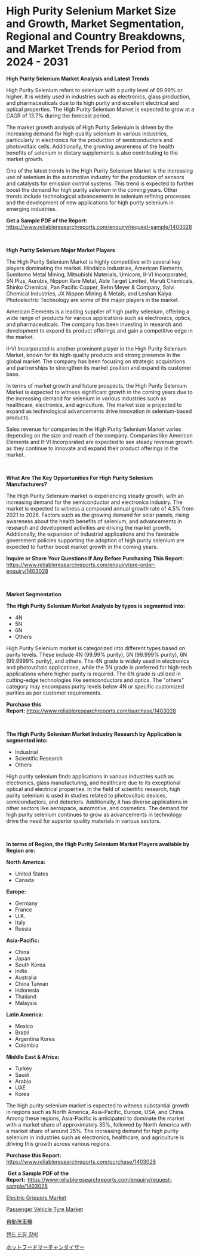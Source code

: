<p><h1>High Purity Selenium Market Size and Growth, Market Segmentation, Regional and Country Breakdowns, and Market Trends for Period from 2024 -  2031</h1></p><p><strong>High Purity Selenium Market Analysis and Latest Trends</strong></p>
<p><p>High Purity Selenium refers to selenium with a purity level of 99.99% or higher. It is widely used in industries such as electronics, glass production, and pharmaceuticals due to its high purity and excellent electrical and optical properties. The High Purity Selenium Market is expected to grow at a CAGR of 13.7% during the forecast period.</p><p>The market growth analysis of High Purity Selenium is driven by the increasing demand for high quality selenium in various industries, particularly in electronics for the production of semiconductors and photovoltaic cells. Additionally, the growing awareness of the health benefits of selenium in dietary supplements is also contributing to the market growth.</p><p>One of the latest trends in the High Purity Selenium Market is the increasing use of selenium in the automotive industry for the production of sensors and catalysts for emission control systems. This trend is expected to further boost the demand for high purity selenium in the coming years. Other trends include technological advancements in selenium refining processes and the development of new applications for high purity selenium in emerging industries.</p></p>
<p><strong>Get a Sample PDF of the Report:&nbsp;</strong> <a href="https://www.reliableresearchreports.com/enquiry/request-sample/1403028">https://www.reliableresearchreports.com/enquiry/request-sample/1403028</a></p>
<p>&nbsp;</p>
<p><strong>High Purity Selenium Major Market Players</strong></p>
<p><p>The High Purity Selenium Market is highly competitive with several key players dominating the market. Hindalco Industries, American Elements, Sumitomo Metal Mining, Mitsubishi Materials, Umicore, II-VI Incorporated, 5N Plus, Aurubis, Nippon Rare Metal, Able Target Limited, Maruti Chemicals, Shinko Chemical, Pan Pacific Copper, Behn Meyer & Company, Salvi Chemical Industries, JX Nippon Mining & Metals, and Leshan Kaiya Photoelectric Technology are some of the major players in the market.</p><p>American Elements is a leading supplier of high purity selenium, offering a wide range of products for various applications such as electronics, optics, and pharmaceuticals. The company has been investing in research and development to expand its product offerings and gain a competitive edge in the market. </p><p>II-VI Incorporated is another prominent player in the High Purity Selenium Market, known for its high-quality products and strong presence in the global market. The company has been focusing on strategic acquisitions and partnerships to strengthen its market position and expand its customer base.</p><p>In terms of market growth and future prospects, the High Purity Selenium Market is expected to witness significant growth in the coming years due to the increasing demand for selenium in various industries such as healthcare, electronics, and agriculture. The market size is projected to expand as technological advancements drive innovation in selenium-based products.</p><p>Sales revenue for companies in the High Purity Selenium Market varies depending on the size and reach of the company. Companies like American Elements and II-VI Incorporated are expected to see steady revenue growth as they continue to innovate and expand their product offerings in the market.</p></p>
<p>&nbsp;</p>
<p><strong>What Are The Key Opportunities For High Purity Selenium Manufacturers?</strong></p>
<p><p>The High Purity Selenium market is experiencing steady growth, with an increasing demand for the semiconductor and electronics industry. The market is expected to witness a compound annual growth rate of 4.5% from 2021 to 2026. Factors such as the growing demand for solar panels, rising awareness about the health benefits of selenium, and advancements in research and development activities are driving the market growth. Additionally, the expansion of industrial applications and the favorable government policies supporting the adoption of high purity selenium are expected to further boost market growth in the coming years.</p></p>
<p><strong>Inquire or Share Your Questions If Any Before Purchasing This Report:</strong> <a href="https://www.reliableresearchreports.com/enquiry/pre-order-enquiry/1403028">https://www.reliableresearchreports.com/enquiry/pre-order-enquiry/1403028</a></p>
<p>&nbsp;</p>
<p><strong>Market Segmentation</strong></p>
<p><strong>The High Purity Selenium Market Analysis by types is segmented into:</strong></p>
<p><ul><li>4N</li><li>5N</li><li>6N</li><li>Others</li></ul></p>
<p><p>High Purity Selenium market is categorized into different types based on purity levels. These include 4N (99.99% purity), 5N (99.999% purity), 6N (99.9999% purity), and others. The 4N grade is widely used in electronics and photovoltaic applications, while the 5N grade is preferred for high-tech applications where higher purity is required. The 6N grade is utilized in cutting-edge technologies like semiconductors and optics. The "others" category may encompass purity levels below 4N or specific customized purities as per customer requirements.</p></p>
<p><strong>Purchase this Report:&nbsp;</strong><a href="https://www.reliableresearchreports.com/purchase/1403028">https://www.reliableresearchreports.com/purchase/1403028</a></p>
<p>&nbsp;</p>
<p><strong>The High Purity Selenium Market Industry Research by Application is segmented into:</strong></p>
<p><ul><li>Industrial</li><li>Scientific Research</li><li>Others</li></ul></p>
<p><p>High purity selenium finds applications in various industries such as electronics, glass manufacturing, and healthcare due to its exceptional optical and electrical properties. In the field of scientific research, high purity selenium is used in studies related to photovoltaic devices, semiconductors, and detectors. Additionally, it has diverse applications in other sectors like aerospace, automotive, and cosmetics. The demand for high purity selenium continues to grow as advancements in technology drive the need for superior quality materials in various sectors.</p></p>
<p>&nbsp;</p>
<p><strong>In terms of Region, the High Purity Selenium Market Players available by Region are:</strong></p>
<p>
    <p> <strong> North America: </strong>
        <ul>
            <li>United States</li>
            <li>Canada</li>
        </ul>
        </p> 
    <p> <strong> Europe: </strong>
        <ul>
            <li>Germany</li>
            <li>France</li>
            <li>U.K.</li>
            <li>Italy</li>
            <li>Russia</li>
        </ul>
        </p> 
    <p> <strong> Asia-Pacific: </strong>
        <ul>
            <li>China</li>
            <li>Japan</li>
            <li>South Korea</li>
            <li>India</li>
            <li>Australia</li>
            <li>China Taiwan</li>
            <li>Indonesia</li>
            <li>Thailand</li>
            <li>Malaysia</li>
        </ul>
        </p> 
    <p> <strong> Latin America: </strong>
        <ul>
            <li>Mexico</li>
            <li>Brazil</li>
            <li>Argentina Korea</li>
            <li>Colombia</li>
        </ul>
        </p> 
    <p> <strong> Middle East & Africa: </strong>
        <ul>
            <li>Turkey</li>
            <li>Saudi</li>
            <li>Arabia</li>
            <li>UAE</li>
            <li>Korea</li>
        </ul>
    </p>
    </p>
<p><p>The high purity selenium market is expected to witness substantial growth in regions such as North America, Asia-Pacific, Europe, USA, and China. Among these regions, Asia-Pacific is anticipated to dominate the market with a market share of approximately 35%, followed by North America with a market share of around 25%. The increasing demand for high purity selenium in industries such as electronics, healthcare, and agriculture is driving this growth across various regions.</p></p>
<p><strong>Purchase this Report: </strong><a href="https://www.reliableresearchreports.com/purchase/1403028">https://www.reliableresearchreports.com/purchase/1403028</a></p>
<p>&nbsp;<strong>Get a Sample PDF of the Report:&nbsp;&nbsp;</strong><a href="https://www.reliableresearchreports.com/enquiry/request-sample/1403028">https://www.reliableresearchreports.com/enquiry/request-sample/1403028</a></p>
<p><strong></strong></p>
<p><p><a href="https://angry-finch-aaf.notion.site/Electric-Grippers-Market-Growth-Market-Trends-COVID-19-Impact-and-Forecasts-for-period-from-2024--084998f95af545b3bb88a7226e6586e4">Electric Grippers Market</a></p><p><a href="https://view.publitas.com/reportprime-1/global-passenger-vehicle-tyre-market-by-types-applications-and-major-players-with-regional-growth-rate-analysis-and-development-situation-from-2024-to-2031/">Passenger Vehicle Tyre Market</a></p><p><a href="https://medium.com/@bracarafogo/%E8%87%AA%E5%8B%95%E6%B4%97%E8%BB%8A%E6%A9%9F%E3%81%AE%E5%B8%82%E5%A0%B4%E8%A6%8F%E6%A8%A1%E3%81%A8%E5%B8%82%E5%A0%B4%E3%83%88%E3%83%AC%E3%83%B3%E3%83%89-%E5%AE%8C%E5%85%A8%E3%81%AA%E6%A5%AD%E7%95%8C%E6%A6%82%E8%A6%81-2024%E5%B9%B4%E3%81%8B%E3%82%892031%E5%B9%B4%E3%81%BE%E3%81%A7-92fa0ca3b5c1">自動洗車機</a></p><p><a href="https://medium.com/@rashellcooperkf5apeha9cpb/2024%EB%85%84%EB%B6%80%ED%84%B0-2031%EB%85%84%EA%B9%8C%EC%A7%80%EC%9D%98-%EA%B8%B0%EA%B0%84%EC%97%90-%EB%8C%80%ED%95%9C-%EB%9E%9C%EB%93%9C-%EB%93%9C%EB%A6%B4%EB%A7%81-%EB%A6%AC%EA%B7%B8-%EC%8B%9C%EC%9E%A5-%EB%B6%84%EC%84%9D-%EB%B0%8F-%EA%B7%9C%EB%AA%A8-%EC%98%88%EC%B8%A1-7486c80f61af">랜드 드릴 장비</a></p><p><a href="https://medium.com/@bracarafogo/%E3%83%9B%E3%83%83%E3%83%88%E3%83%95%E3%83%BC%E3%83%89%E8%B2%A9%E5%A3%B2%E5%B8%82%E5%A0%B4%E3%81%AE%E3%82%B5%E3%82%A4%E3%82%BA-cagr-%E3%83%88%E3%83%AC%E3%83%B3%E3%83%892024-2030-a22484a34b17">ホットフードマーチャンダイザー</a></p></p>